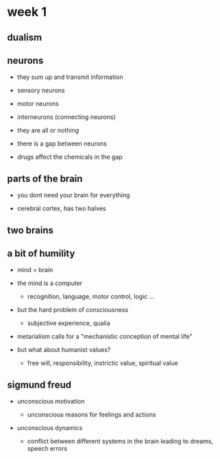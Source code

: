 # week 1


## dualism

## neurons

- they sum up and transmit information

- sensory neurons
- motor neurons
- interneurons (connecting neurons)

- they are all or nothing

- there is a gap between neurons

- drugs affect the chemicals in the gap

## parts of the brain

- you dont need your brain for everything

- cerebral cortex, has two halves


## two brains

## a bit of humility

- mind = brain

- the mind is a computer
  - recognition, language, motor control, logic ...

- but the hard problem of consciousness
  - subjective experience, qualia

- metarialism calls for a "mechanistic conception of mental life"

- but what about humanist values?
  - free will, responsibility, instrictic value, spiritual value


## sigmund freud

- unconscious motivation
  - unconscious reasons for feelings and actions

- unconscious dynamics
  - conflict between different systems in the brain leading to dreams, speech errors

